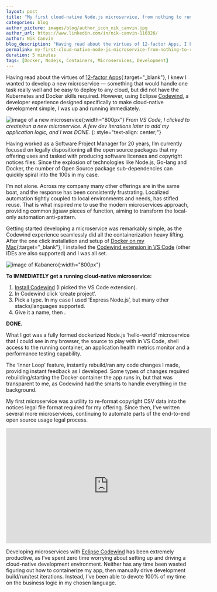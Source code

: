```yaml
---
layout: post
title: "My first cloud-native Node.js microservice, from nothing to running, immediately"
categories: blog
author_picture: images/blog/author_icon_nik_canvin.jpg
author_url: https://www.linkedin.com/in/nik-canvin-110326/
author: Nik Canvin
blog_description: "Having read about the virtues of 12-factor Apps, I knew I wanted to develop a new microservice — something that would handle one task really well and be easy to deploy to any cloud, but did not have..."
permalink: my-first-cloud-native-node-js-microservice-from-nothing-to-running-immediately
duration: 5 minutes
tags: [Docker, Nodejs, Containers, Microservices, Development]
---
```

Having read about the virtues of [12-factor Apps](https://www.12factor.net/){:target="_blank"}, I knew I wanted to develop a new microservice — something that would handle one task really well and be easy to deploy to any cloud, but did not have the Kubernetes and Docker skills required. However, using Eclipse [Codewind](http://ibm.biz/eclipse-cw01), a developer experience designed specifically to make cloud-native development simple, I was up and running immediately.

![image of a new microservice](images/blog/myfirstnodejs_1.jpeg){:width="800px"}
*From VS Code, I clicked to create/run a new microservice. A few dev iterations later to add my application logic, and I was DONE.*
{: style="text-align: center;"}

Having worked as a Software Project Manager for 20 years, I’m currently focused on legally dispositioning all the open source packages that my offering uses and tasked with producing software licenses and copyright notices files. Since the explosion of technologies like Node.js, Go-lang and Docker, the number of Open Source package sub-dependencies can quickly spiral into the 100s in my case.

I’m not alone. Across my company many other offerings are in the same boat, and the response has been consistently frustrating. Localized automation tightly coupled to local environments and needs, has stifled reuse. That is what inspired me to use the modern microservices approach, providing common jigsaw pieces of function, aiming to transform the local-only automation anti-pattern.

Getting started developing a microservice was remarkably simple, as the Codewind experience seamlessly did all the containerization heavy lifting. After the one click installation and setup of [Docker on my Mac](https://docs.docker.com/docker-for-mac/install/){:target="_blank"}, I installed the [Codewind extension in VS Code](http://ibm.biz/vsc-ecw) (other IDEs are also supported) and I was all set.

![image of Kabanero](images/blog/myfirstnodejs_2.png){:width="800px"}

**To IMMEDIATELY get a running cloud-native microservice:**
1. [Install Codewind](http://ibm.biz/ecw-getstarted) (I picked the VS Code extension).
1. In Codewind click ‘create project’.
1. Pick a type. In my case I used ‘Express Node.js’, but many other stacks/languages supported.
1. Give it a name, then <enter>.

**DONE.**

What I got was a fully formed dockerized Node.js ‘hello-world’ microservice that I could see in my browser, the source to play with in VS Code, shell access to the running container, an application health metrics monitor and a performance testing capability.

The ‘Inner Loop’ feature, instantly rebuild/ran any code changes I made, providing instant feedback as I developed. Some types of changes required rebuilding/starting the Docker container the app runs in, but that was transparent to me, as Codewind had the smarts to handle everything in the background.

My first microservice was a utility to re-format copyright CSV data into the notices legal file format required for my offering. Since then, I’ve written several more microservices, continuing to automate parts of the end-to-end open source usage legal process.

<div style="text-align: center;"><iframe width="560" height="315" src="https://www.youtube.com/embed/hFZYn8vK-gg" frameborder="0" allow="accelerometer; autoplay; encrypted-media; gyroscope; picture-in-picture" allowfullscreen></iframe></div>

Developing microservices with [Eclipse Codewind](http://ibm.biz/eclipse-cw01) has been extremely productive, as I’ve spent zero time worrying about setting up and driving a cloud-native development environment. Neither has any time been wasted figuring out how to containerize my app, then manually drive development build/run/test iterations. Instead, I’ve been able to devote 100% of my time on the business logic in my chosen language.